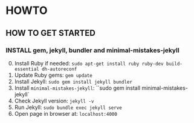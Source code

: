 # HOWTO

## HOW TO GET STARTED 

### INSTALL gem, jekyll, bundler and minimal-mistakes-jekyll
0. Install Ruby if needed:
`sudo apt-get install ruby ruby-dev build-essential dh-autoreconf`
1. Update Ruby gems:
`gem update`
2. Install Jekyll:
`sudo gem install jekyll bundler`
3. Install `minimal-mistakes-jekyll`:
``sudo gem install minimal-mistakes-jekyll`
4. Check Jekyll version:
`jekyll -v`
5. Run Jekyll:
`sudo bundle exec jekyll serve`
6. Open page in browser at:
`localhost:4000`